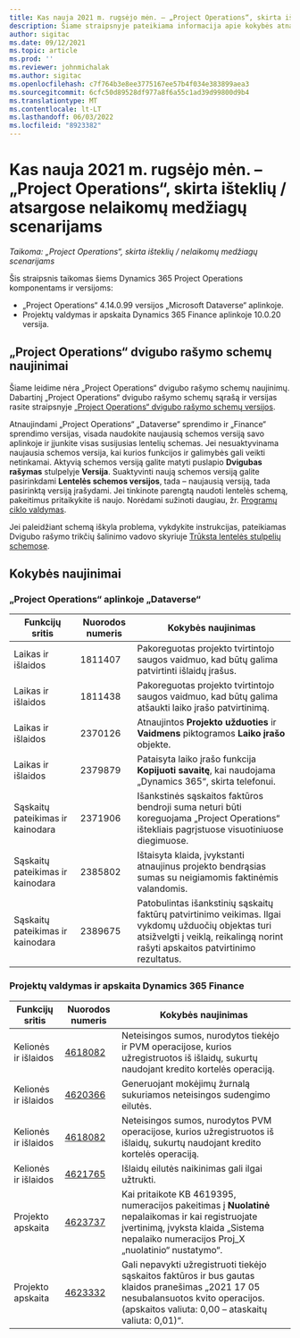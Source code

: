 ```yaml
---
title: Kas nauja 2021 m. rugsėjo mėn. – „Project Operations“, skirta išteklių / atsargose nelaikomų medžiagų scenarijams
description: Šiame straipsnyje pateikiama informacija apie kokybės atnaujinimus, kuriuos galima rasti 2021 m. rugsėjo mėn.
author: sigitac
ms.date: 09/12/2021
ms.topic: article
ms.prod: ''
ms.reviewer: johnmichalak
ms.author: sigitac
ms.openlocfilehash: c7f764b3e8ee3775167ee57b4f034e383899aea3
ms.sourcegitcommit: 6cfc50d89528df977a8f6a55c1ad39d99800d9b4
ms.translationtype: MT
ms.contentlocale: lt-LT
ms.lasthandoff: 06/03/2022
ms.locfileid: "8923382"
---
```

# <a name="whats-new-september-2021---project-operations-for-resourcenon-stocked-based-scenarios"></a>Kas nauja 2021 m. rugsėjo mėn. – „Project Operations“, skirta išteklių / atsargose nelaikomų medžiagų scenarijams

*Taikoma: „Project Operations“, skirta išteklių / nelaikomų medžiagų scenarijams*

Šis straipsnis taikomas šiems Dynamics 365 Project Operations komponentams ir versijoms:

   - „Project Operations“ 4.14.0.99 versijos „Microsoft Dataverse“ aplinkoje.
   - Projektų valdymas ir apskaita Dynamics 365 Finance aplinkoje 10.0.20 versija.

## <a name="project-operations-dual-write-maps-updates"></a>„Project Operations“ dvigubo rašymo schemų naujinimai

Šiame leidime nėra „Project Operations“ dvigubo rašymo schemų naujinimų. Dabartinį „Project Operations“ dvigubo rašymo schemų sąrašą ir versijas rasite straipsnyje [„Project Operations“ dvigubo rašymo schemų versijos](../environment/resource-dual-write-maps.md).

Atnaujindami „Project Operations“ „Dataverse“ sprendimo ir „Finance“ sprendimo versijas, visada naudokite naujausią schemos versiją savo aplinkoje ir įjunkite visas susijusias lentelių schemas. Jei nesuaktyvinama naujausia schemos versija, kai kurios funkcijos ir galimybės gali veikti netinkamai. Aktyvią schemos versiją galite matyti puslapio **Dvigubas rašymas** stulpelyje **Versija**. Suaktyvinti naują schemos versiją galite pasirinkdami **Lentelės schemos versijos**, tada – naujausią versiją, tada pasirinktą versiją įrašydami. Jei tinkinote parengtą naudoti lentelės schemą, pakeitimus pritaikykite iš naujo. Norėdami sužinoti daugiau, žr. [Programų ciklo valdymas](/dynamics365/fin-ops-core/dev-itpro/data-entities/dual-write/app-lifecycle-management).

Jei paleidžiant schemą iškyla problema, vykdykite instrukcijas, pateikiamas Dvigubo rašymo trikčių šalinimo vadovo skyriuje [Trūksta lentelės stulpelių schemose](/dynamics365/fin-ops-core/dev-itpro/data-entities/dual-write/dual-write-troubleshooting-finops-upgrades#missing-table-columns-issue-on-maps).

## <a name="quality-updates"></a>Kokybės naujinimai

### <a name="project-operations-on-dataverse"></a>„Project Operations“ aplinkoje „Dataverse“

| **Funkcijų sritis** | **Nuorodos numeris** | **Kokybės naujinimas** |
| --- | --- | --- |
| Laikas ir išlaidos | 1811407 | Pakoreguotas projekto tvirtintojo saugos vaidmuo, kad būtų galima patvirtinti išlaidų įrašus. |
| Laikas ir išlaidos | 1811438 | Pakoreguotas projekto tvirtintojo saugos vaidmuo, kad būtų galima atšaukti laiko įrašo patvirtinimą. |
| Laikas ir išlaidos | 2370126 | Atnaujintos **Projekto užduoties** ir **Vaidmens** piktogramos **Laiko įrašo** objekte. |
| Laikas ir išlaidos | 2379879 | Pataisyta laiko įrašo funkcija **Kopijuoti savaitę**, kai naudojama „Dynamics 365“, skirta telefonui. |
| Sąskaitų pateikimas ir kainodara | 2371906 | Išankstinės sąskaitos faktūros bendroji suma neturi būti koreguojama „Project Operations“ ištekliais pagrįstuose visuotiniuose diegimuose. |
| Sąskaitų pateikimas ir kainodara | 2385802 | Ištaisyta klaida, įvykstanti atnaujinus projekto bendrąsias sumas su neigiamomis faktinėmis valandomis. |
| Sąskaitų pateikimas ir kainodara | 2389675 | Patobulintas išankstinių sąskaitų faktūrų patvirtinimo veikimas. Ilgai vykdomų užduočių objektas turi atsižvelgti į veiklą, reikalingą norint rašyti apskaitos patvirtinimo rezultatus. |

### <a name="project-management-and-accounting-in-dynamics-365-finance"></a>Projektų valdymas ir apskaita Dynamics 365 Finance

| Funkcijų sritis | Nuorodos numeris | Kokybės naujinimas |
| --- | --- | --- |
| Kelionės ir išlaidos | [4618082](https://fix.lcs.dynamics.com/Issue/Details?kb=4618082&amp;bugId=583101&amp;dbType=3&amp;qc=9c85ac8ca1e5e9cd07fac9e9aa2cb0914724e28b86ad3339dacf7741f554c605) | Neteisingos sumos, nurodytos tiekėjo ir PVM operacijose, kurios užregistruotos iš išlaidų, sukurtų naudojant kredito kortelės operaciją. |
| Kelionės ir išlaidos | [4620366](https://fix.lcs.dynamics.com/Issue/Details?kb=4620366&amp;bugId=579485&amp;dbType=3&amp;qc=e864789bd95505ea624c537d585bf113c2de60b97c88439d44693dbd85aa8e92) | Generuojant mokėjimų žurnalą sukuriamos neteisingos sudengimo eilutės. |
| Kelionės ir išlaidos | [4618082](https://fix.lcs.dynamics.com/Issue/Details?kb=4618082&amp;bugId=583101&amp;dbType=3&amp;qc=9c85ac8ca1e5e9cd07fac9e9aa2cb0914724e28b86ad3339dacf7741f554c605) | Neteisingos sumos, nurodytos PVM operacijose, kurios užregistruotos iš išlaidų, sukurtų naudojant kredito kortelės operaciją. |
| Kelionės ir išlaidos | [4621765](https://fix.lcs.dynamics.com/Issue/Details?kb=4621765&amp;bugId=587306&amp;dbType=3&amp;qc=6fbfad0123d4e95eaf8d5a5a2f6c354577c991b7905c852ab02d1f94e728a876) | Išlaidų eilutės naikinimas gali ilgai užtrukti. |
| Projekto apskaita | [4623737](https://fix.lcs.dynamics.com/Issue/Details?kb=4623737&amp;bugId=598109&amp;dbType=3&amp;qc=4101fc5865201e21815299f2ff11ae46d5d5370510868df86c25ee09a8ca1a0c) | Kai pritaikote KB 4619395, numeracijos pakeitimas į **Nuolatinė** nepalaikomas ir kai registruojate įvertinimą, įvyksta klaida „Sistema nepalaiko numeracijos Proj_X „nuolatinio“ nustatymo“. |
| Projekto apskaita | [4623332](https://fix.lcs.dynamics.com/Issue/Details?kb=4623332&amp;bugId=586034&amp;dbType=3&amp;qc=2f64bb1977c4a9c9dd2ce9de7e72230b86eca14b6295c5bbfb614ea97ad81caf) | Gali nepavykti užregistruoti tiekėjo sąskaitos faktūros ir bus gautas klaidos pranešimas „2021 17 05 nesubalansuotos kvito operacijos. (apskaitos valiuta: 0,00 – ataskaitų valiuta: 0,01)“. |
